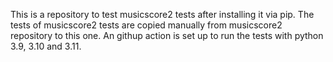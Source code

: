This is a repository to test musicscore2 tests after installing it via pip. The tests of musicscore2 tests are copied manually from musicscore2 repository to this one. An githup action is set up to run the tests with python 3.9, 3.10 and 3.11. 
